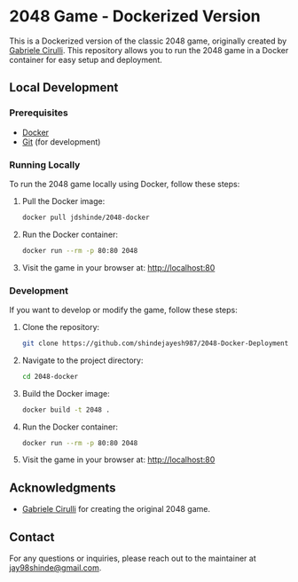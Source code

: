 # 2048 Game - Dockerized Version

This is a Dockerized version of the classic 2048 game, originally created by [Gabriele Cirulli](https://github.com/gabrielecirulli/2048). This repository allows you to run the 2048 game in a Docker container for easy setup and deployment.

## Local Development

### Prerequisites

- [Docker](https://www.docker.com/)
- [Git](https://git-scm.com/) (for development)

### Running Locally

To run the 2048 game locally using Docker, follow these steps:

1. Pull the Docker image:
    ```sh
    docker pull jdshinde/2048-docker
    ```

2. Run the Docker container:
    ```sh
    docker run --rm -p 80:80 2048
    ```

3. Visit the game in your browser at: [http://localhost:80](http://localhost:80)

### Development

If you want to develop or modify the game, follow these steps:

1. Clone the repository:
    ```sh
    git clone https://github.com/shindejayesh987/2048-Docker-Deployment
    ```

2. Navigate to the project directory:
    ```sh
    cd 2048-docker
    ```

3. Build the Docker image:
    ```sh
    docker build -t 2048 .
    ```

4. Run the Docker container:
    ```sh
    docker run --rm -p 80:80 2048
    ```

5. Visit the game in your browser at: [http://localhost:80](http://localhost:80)

## Acknowledgments

- [Gabriele Cirulli](https://github.com/gabrielecirulli) for creating the original 2048 game.

## Contact

For any questions or inquiries, please reach out to the maintainer at [jay98shinde@gmail.com](mailto:jay98shinde@gmail.com).

